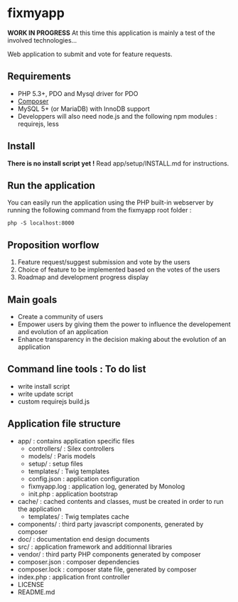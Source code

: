 fixmyapp
========

__WORK IN PROGRESS__ At this time this application is mainly a test of the involved technologies...

Web application to submit and vote for feature requests. 

## Requirements

* PHP 5.3+, PDO and Mysql driver for PDO
* [Composer](http://getcomposer.org)
* MySQL 5+ (or MariaDB) with InnoDB support
* Developpers will also need node.js and the following npm modules : requirejs, less

## Install

__There is no install script yet !__ Read app/setup/INSTALL.md for instructions.

## Run the application

You can easily run the application using the PHP built-in webserver by running the following command from the fixmyapp root folder :

	php -S localhost:8000

## Proposition worflow

1. Feature request/suggest submission and vote by the users
2. Choice of feature to be implemented based on the votes of the users
3. Roadmap and development progress display

## Main goals

* Create a community of users
* Empower users by giving them the power to influence the developement and evolution of an application
* Enhance transparency in the decision making about the evolution of an application

## Command line tools : To do list

* write install script
* write update script
* custom requirejs build.js

## Application file structure

* app/ : contains application specific files
    * controllers/ : Silex controllers
    * models/ :  Paris models
    * setup/ : setup files
    * templates/ : Twig templates
    * config.json : application configuration
    * fixmyapp.log : application log, generated by Monolog
    * init.php : application bootstrap
* cache/ : cached contents and classes, must be created in order to run the application
    * templates/ : Twig templates cache
* components/ : third party javascript components, generated by composer
* doc/ : documentation end design documents
* src/ : application framework and additionnal libraries
* vendor/ : third party PHP components generated by composer
* composer.json : composer dependencies
* composer.lock : composer state file, generated by composer
* index.php : application front controller
* LICENSE
* README.md
